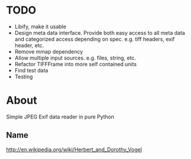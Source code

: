 # TODO

* Libify, make it usable
* Design meta data interface. Provide both easy access to all meta data and categorized access depending on spec. e.g. tiff headers, exif header, etc.
* Remove mmap dependency
* Allow multiple input sources. e.g. files, string, etc.
* Refactor TIFFFrame into more self contained units
* Find test data
* Testing

# About

Simple JPEG Exif data reader in pure Python

## Name

http://en.wikipedia.org/wiki/Herbert_and_Dorothy_Vogel



